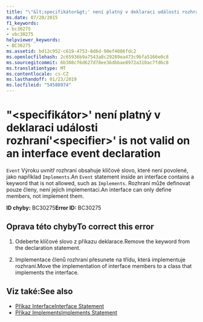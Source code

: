```yaml
---
title: "\"&lt;specifikátor&gt;' není platný v deklaraci události rozhraní"
ms.date: 07/20/2015
f1_keywords:
- bc30275
- vbc30275
helpviewer_keywords:
- BC30275
ms.assetid: bd12c952-c619-4753-8d6d-90ef4086fdc2
ms.openlocfilehash: 2c65936b9a7543a8c29289ea473c9bfa5166e0c8
ms.sourcegitcommit: 6b308cf6d627d78ee36dbbae8972a310ac7fd6c8
ms.translationtype: MT
ms.contentlocale: cs-CZ
ms.lasthandoff: 01/23/2019
ms.locfileid: "54588974"
---
```

# <a name="ltspecifiergt-is-not-valid-on-an-interface-event-declaration"></a><span data-ttu-id="14b2f-102">"&lt;specifikátor&gt;' není platný v deklaraci události rozhraní</span><span class="sxs-lookup"><span data-stu-id="14b2f-102">'&lt;specifier&gt;' is not valid on an interface event declaration</span></span>
<span data-ttu-id="14b2f-103">`Event` Výroku uvnitř rozhraní obsahuje klíčové slovo, které není povolené, jako například `Implements`.</span><span class="sxs-lookup"><span data-stu-id="14b2f-103">An `Event` statement inside an interface contains a keyword that is not allowed, such as `Implements`.</span></span> <span data-ttu-id="14b2f-104">Rozhraní může definovat pouze členy, není jejich implementaci.</span><span class="sxs-lookup"><span data-stu-id="14b2f-104">An interface can only define members, not implement them.</span></span>  
  
 <span data-ttu-id="14b2f-105">**ID chyby:** BC30275</span><span class="sxs-lookup"><span data-stu-id="14b2f-105">**Error ID:** BC30275</span></span>  
  
## <a name="to-correct-this-error"></a><span data-ttu-id="14b2f-106">Oprava této chyby</span><span class="sxs-lookup"><span data-stu-id="14b2f-106">To correct this error</span></span>  
  
1.  <span data-ttu-id="14b2f-107">Odeberte klíčové slovo z příkazu deklarace.</span><span class="sxs-lookup"><span data-stu-id="14b2f-107">Remove the keyword from the declaration statement.</span></span>  
  
2.  <span data-ttu-id="14b2f-108">Implementace členů rozhraní přesunete na třídu, která implementuje rozhraní.</span><span class="sxs-lookup"><span data-stu-id="14b2f-108">Move the implementation of interface members to a class that implements the interface.</span></span>  
  
## <a name="see-also"></a><span data-ttu-id="14b2f-109">Viz také:</span><span class="sxs-lookup"><span data-stu-id="14b2f-109">See also</span></span>
- [<span data-ttu-id="14b2f-110">Příkaz Interface</span><span class="sxs-lookup"><span data-stu-id="14b2f-110">Interface Statement</span></span>](../../visual-basic/language-reference/statements/interface-statement.md)
- [<span data-ttu-id="14b2f-111">Příkaz Implements</span><span class="sxs-lookup"><span data-stu-id="14b2f-111">Implements Statement</span></span>](../../visual-basic/language-reference/statements/implements-statement.md)
